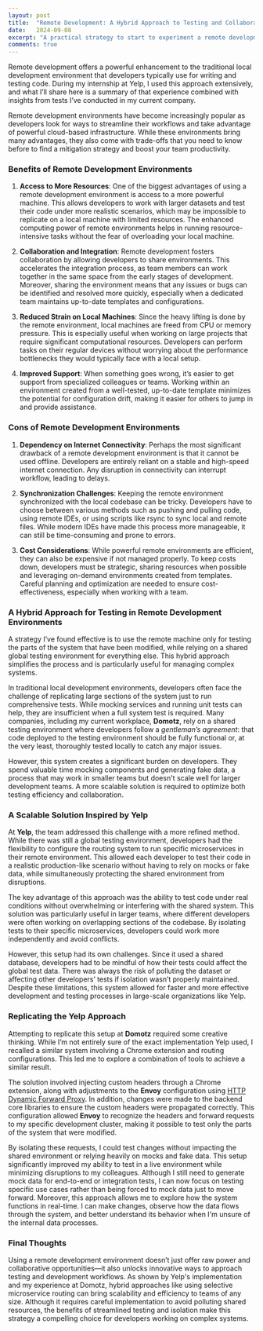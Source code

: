 ```yaml
---
layout: post
title:  "Remote Development: A Hybrid Approach to Testing and Collaboration"
date:   2024-09-08
excerpt: "A practical strategy to start to experiment a remote development environment in your company"
comments: true
---
```

Remote development offers a powerful enhancement to the traditional local development environment that developers typically use for writing and testing code. During my internship at Yelp, I used this approach extensively, and what I’ll share here is a summary of that experience combined with insights from tests I’ve conducted in my current company.

Remote development environments have become increasingly popular as developers look for ways to streamline their workflows and take advantage of powerful cloud-based infrastructure. While these environments bring many advantages, they also come with trade-offs that you need to know before to find a mitigation strategy and boost your team productivity.
### Benefits of Remote Development Environments

1. **Access to More Resources**: One of the biggest advantages of using a remote development environment is access to a more powerful machine. This allows developers to work with larger datasets and test their code under more realistic scenarios, which may be impossible to replicate on a local machine with limited resources. The enhanced computing power of remote environments helps in running resource-intensive tasks without the fear of overloading your local machine.
    
2. **Collaboration and Integration**: Remote development fosters collaboration by allowing developers to share environments. This accelerates the integration process, as team members can work together in the same space from the early stages of development. Moreover, sharing the environment means that any issues or bugs can be identified and resolved more quickly, especially when a dedicated team maintains up-to-date templates and configurations.
    
3. **Reduced Strain on Local Machines**: Since the heavy lifting is done by the remote environment, local machines are freed from CPU or memory pressure. This is especially useful when working on large projects that require significant computational resources. Developers can perform tasks on their regular devices without worrying about the performance bottlenecks they would typically face with a local setup.
    
4. **Improved Support**: When something goes wrong, it’s easier to get support from specialized colleagues or teams. Working within an environment created from a well-tested, up-to-date template minimizes the potential for configuration drift, making it easier for others to jump in and provide assistance.
    
### Cons of Remote Development Environments

1. **Dependency on Internet Connectivity**: Perhaps the most significant drawback of a remote development environment is that it cannot be used offline. Developers are entirely reliant on a stable and high-speed internet connection. Any disruption in connectivity can interrupt workflow, leading to delays.

2. **Synchronization Challenges**: Keeping the remote environment synchronized with the local codebase can be tricky. Developers have to choose between various methods such as pushing and pulling code, using remote IDEs, or using scripts like rsync to sync local and remote files. While modern IDEs have made this process more manageable, it can still be time-consuming and prone to errors.

3. **Cost Considerations**: While powerful remote environments are efficient, they can also be expensive if not managed properly. To keep costs down, developers must be strategic, sharing resources when possible and leveraging on-demand environments created from templates. Careful planning and optimization are needed to ensure cost-effectiveness, especially when working with a team.

### A Hybrid Approach for Testing in Remote Development Environments

A strategy I’ve found effective is to use the remote machine only for testing the parts of the system that have been modified, while relying on a shared global testing environment for everything else. This hybrid approach simplifies the process and is particularly useful for managing complex systems. 

In traditional local development environments, developers often face the challenge of replicating large sections of the system just to run comprehensive tests. While mocking services and running unit tests can help, they are insufficient when a full system test is required. Many companies, including my current workplace, **Domotz**, rely on a shared testing environment where developers follow a _gentleman’s agreement_: that code deployed to the testing environment should be fully functional or, at the very least, thoroughly tested locally to catch any major issues.

However, this system creates a significant burden on developers. They spend valuable time mocking components and generating fake data, a process that may work in smaller teams but doesn't scale well for larger development teams. A more scalable solution is required to optimize both testing efficiency and collaboration.

### A Scalable Solution Inspired by Yelp

At **Yelp**, the team addressed this challenge with a more refined method. While there was still a global testing environment, developers had the flexibility to configure the routing system to run specific microservices in their remote environment. This allowed each developer to test their code in a realistic production-like scenario without having to rely on mocks or fake data, while simultaneously protecting the shared environment from disruptions.

The key advantage of this approach was the ability to test code under real conditions without overwhelming or interfering with the shared system. This solution was particularly useful in larger teams, where different developers were often working on overlapping sections of the codebase. By isolating tests to their specific microservices, developers could work more independently and avoid conflicts.

However, this setup had its own challenges. Since it used a shared database, developers had to be mindful of how their tests could affect the global test data. There was always the risk of polluting the dataset or affecting other developers’ tests if isolation wasn’t properly maintained. Despite these limitations, this system allowed for faster and more effective development and testing processes in large-scale organizations like Yelp.

### Replicating the Yelp Approach

Attempting to replicate this setup at **Domotz** required some creative thinking. While I’m not entirely sure of the exact implementation Yelp used, I recalled a similar system involving a Chrome extension and routing configurations. This led me to explore a combination of tools to achieve a similar result.

The solution involved injecting custom headers through a Chrome extension, along with adjustments to the **Envoy** configuration using [HTTP Dynamic Forward Proxy](https://www.envoyproxy.io/docs/envoy/latest/intro/arch_overview/http/http_proxy). In addition, changes were made to the backend core libraries to ensure the custom headers were propagated correctly. This configuration allowed **Envoy** to recognize the headers and forward requests to my specific development cluster, making it possible to test only the parts of the system that were modified.

By isolating these requests, I could test changes without impacting the shared environment or relying heavily on mocks and fake data. This setup significantly improved my ability to test in a live environment while minimizing disruptions to my colleagues. Although I still need to generate mock data for end-to-end or integration tests, I can now focus on testing specific use cases rather than being forced to mock data just to move forward. Moreover, this approach allows me to explore how the system functions in real-time. I can make changes, observe how the data flows through the system, and better understand its behavior when I'm unsure of the internal data processes.

### Final Thoughts

Using a remote development environment doesn’t just offer raw power and collaborative opportunities—it also unlocks innovative ways to approach testing and development workflows. As shown by Yelp's implementation and my experience at Domotz, hybrid approaches like using selective microservice routing can bring scalability and efficiency to teams of any size. Although it requires careful implementation to avoid polluting shared resources, the benefits of streamlined testing and isolation make this strategy a compelling choice for developers working on complex systems.